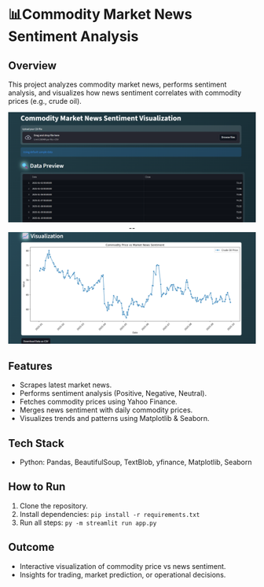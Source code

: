 # 📊Commodity Market News Sentiment Analysis

## Overview
This project analyzes commodity market news, performs sentiment analysis, and visualizes how news sentiment correlates with commodity prices (e.g., crude oil).
<p align="center">
  <img src="images/pic1.png" alt="Image 1" width="600" /> <br>
  --
  <img src="images/pic2.png" alt="Image 2" width="600" />
</p>


## Features
- Scrapes latest market news.
- Performs sentiment analysis (Positive, Negative, Neutral).
- Fetches commodity prices using Yahoo Finance.
- Merges news sentiment with daily commodity prices.
- Visualizes trends and patterns using Matplotlib & Seaborn.

## Tech Stack
- Python: Pandas, BeautifulSoup, TextBlob, yfinance, Matplotlib, Seaborn

## How to Run
1. Clone the repository.
2. Install dependencies: `pip install -r requirements.txt`
3. Run all steps: `py -m streamlit run app.py`

## Outcome
- Interactive visualization of commodity price vs news sentiment.
- Insights for trading, market prediction, or operational decisions.
